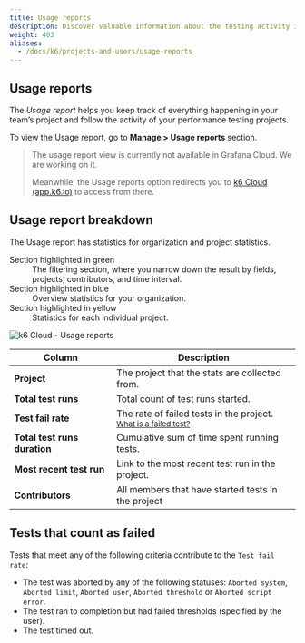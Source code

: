```yaml
---
title: Usage reports
description: Discover valuable information about the testing activity in your organization
weight: 403
aliases:
  - /docs/k6/projects-and-users/usage-reports
---
```


## Usage reports

The *Usage report* helps you keep track of everything happening in your team’s project and follow the activity of your performance testing projects.

To view the Usage report, go to  **Manage > Usage reports** section.

> The usage report view is currently not available in Grafana Cloud. We are working on it.
> 
> Meanwhile, the Usage reports option redirects you to [k6 Cloud (app.k6.io)](https://app.k6.io/) to access from there.

## Usage report breakdown

The Usage report has statistics for organization and project statistics.

<dl>
<dt>Section highlighted in green</dt>
<dd>
The filtering section, where you narrow down the result by fields, projects, contributors, and time interval.
</dd>
<dt>Section highlighted in blue</dt>
<dd>
Overview statistics for your organization.
</dd>
<dt>Section highlighted in yellow</dt>
<dd>
 Statistics for each individual project.
</dd>
</dl>

![k6 Cloud - Usage reports](/media/docs/k6/screenshoot-k6-cloud-usage-report.png)

| Column                       | Description                                                                           |
| ---------------------------- | ------------------------------------------------------------------------------------- |
| **Project**                  | The project that the stats are collected from.                      |
| **Total test runs**          | Total count of test runs started.                                                     |
| **Test fail rate**           | The rate of failed tests in the project. <br/><small>[What is a failed test?](#tests-that-count-as-failed) </small> |
| **Total test runs duration** | Cumulative sum of time spent running tests.                                           |
| **Most recent test run**     | Link to the most recent test run in the project.                                      |
| **Contributors**             | All members that have started tests in the project                                    |

## Tests that count as failed

Tests that meet any of the following criteria contribute to the `Test fail rate`:

- The test was aborted by any of the following statuses: `Aborted system`, `Aborted limit`, `Aborted user`, `Aborted threshold` or `Aborted script error`.
- The test ran to completion but had failed thresholds (specified by the user).
- The test timed out.



